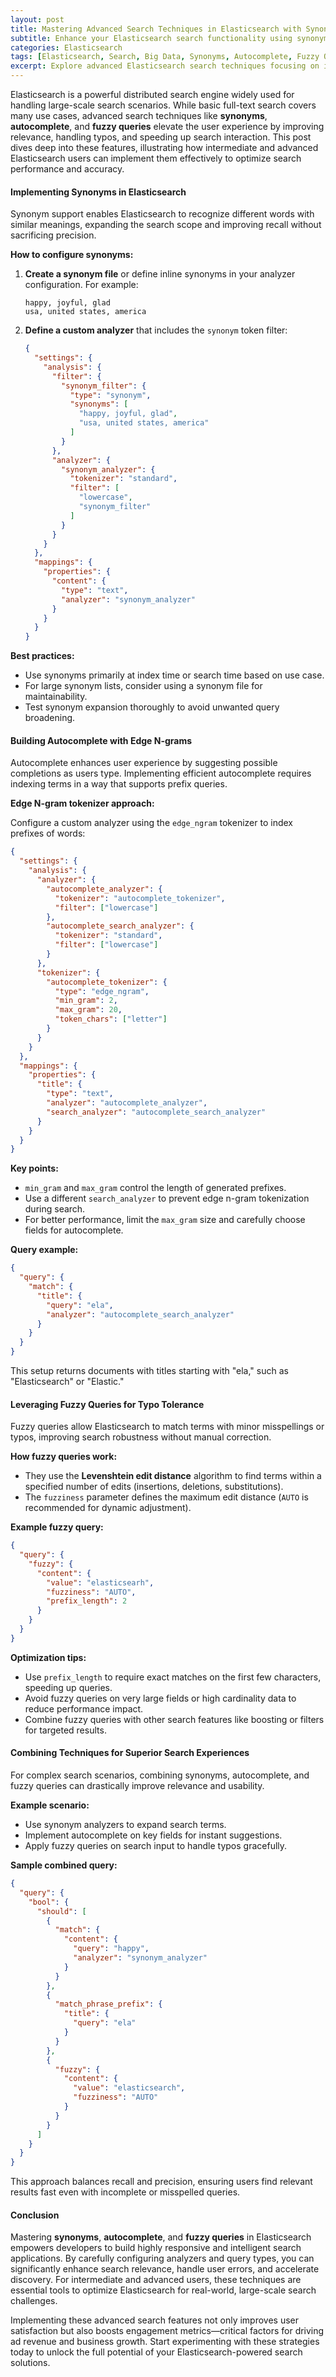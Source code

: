 ```yaml
---
layout: post
title: Mastering Advanced Search Techniques in Elasticsearch with Synonyms Autocomplete and Fuzzy Queries
subtitle: Enhance your Elasticsearch search functionality using synonyms autocomplete and fuzzy queries for precise and user-friendly results
categories: Elasticsearch
tags: [Elasticsearch, Search, Big Data, Synonyms, Autocomplete, Fuzzy Queries, Search Optimization, Full Text Search]
excerpt: Explore advanced Elasticsearch search techniques focusing on implementing synonyms, autocomplete, and fuzzy queries to deliver powerful and user-friendly search experiences.
---
```

Elasticsearch is a powerful distributed search engine widely used for handling large-scale search scenarios. While basic full-text search covers many use cases, advanced search techniques like **synonyms**, **autocomplete**, and **fuzzy queries** elevate the user experience by improving relevance, handling typos, and speeding up search interaction. This post dives deep into these features, illustrating how intermediate and advanced Elasticsearch users can implement them effectively to optimize search performance and accuracy.

#### Implementing Synonyms in Elasticsearch

Synonym support enables Elasticsearch to recognize different words with similar meanings, expanding the search scope and improving recall without sacrificing precision.

**How to configure synonyms:**

1. **Create a synonym file** or define inline synonyms in your analyzer configuration. For example:

   ```
   happy, joyful, glad
   usa, united states, america
   ```

2. **Define a custom analyzer** that includes the `synonym` token filter:

   ```json
   {
     "settings": {
       "analysis": {
         "filter": {
           "synonym_filter": {
             "type": "synonym",
             "synonyms": [
               "happy, joyful, glad",
               "usa, united states, america"
             ]
           }
         },
         "analyzer": {
           "synonym_analyzer": {
             "tokenizer": "standard",
             "filter": [
               "lowercase",
               "synonym_filter"
             ]
           }
         }
       }
     },
     "mappings": {
       "properties": {
         "content": {
           "type": "text",
           "analyzer": "synonym_analyzer"
         }
       }
     }
   }
   ```

**Best practices:**

- Use synonyms primarily at index time or search time based on use case.
- For large synonym lists, consider using a synonym file for maintainability.
- Test synonym expansion thoroughly to avoid unwanted query broadening.

#### Building Autocomplete with Edge N-grams

Autocomplete enhances user experience by suggesting possible completions as users type. Implementing efficient autocomplete requires indexing terms in a way that supports prefix queries.

**Edge N-gram tokenizer approach:**

Configure a custom analyzer using the `edge_ngram` tokenizer to index prefixes of words:

```json
{
  "settings": {
    "analysis": {
      "analyzer": {
        "autocomplete_analyzer": {
          "tokenizer": "autocomplete_tokenizer",
          "filter": ["lowercase"]
        },
        "autocomplete_search_analyzer": {
          "tokenizer": "standard",
          "filter": ["lowercase"]
        }
      },
      "tokenizer": {
        "autocomplete_tokenizer": {
          "type": "edge_ngram",
          "min_gram": 2,
          "max_gram": 20,
          "token_chars": ["letter"]
        }
      }
    }
  },
  "mappings": {
    "properties": {
      "title": {
        "type": "text",
        "analyzer": "autocomplete_analyzer",
        "search_analyzer": "autocomplete_search_analyzer"
      }
    }
  }
}
```

**Key points:**

- `min_gram` and `max_gram` control the length of generated prefixes.
- Use a different `search_analyzer` to prevent edge n-gram tokenization during search.
- For better performance, limit the `max_gram` size and carefully choose fields for autocomplete.

**Query example:**

```json
{
  "query": {
    "match": {
      "title": {
        "query": "ela",
        "analyzer": "autocomplete_search_analyzer"
      }
    }
  }
}
```

This setup returns documents with titles starting with "ela," such as "Elasticsearch" or "Elastic."

#### Leveraging Fuzzy Queries for Typo Tolerance

Fuzzy queries allow Elasticsearch to match terms with minor misspellings or typos, improving search robustness without manual correction.

**How fuzzy queries work:**

- They use the **Levenshtein edit distance** algorithm to find terms within a specified number of edits (insertions, deletions, substitutions).
- The `fuzziness` parameter defines the maximum edit distance (`AUTO` is recommended for dynamic adjustment).

**Example fuzzy query:**

```json
{
  "query": {
    "fuzzy": {
      "content": {
        "value": "elasticsearh",
        "fuzziness": "AUTO",
        "prefix_length": 2
      }
    }
  }
}
```

**Optimization tips:**

- Use `prefix_length` to require exact matches on the first few characters, speeding up queries.
- Avoid fuzzy queries on very large fields or high cardinality data to reduce performance impact.
- Combine fuzzy queries with other search features like boosting or filters for targeted results.

#### Combining Techniques for Superior Search Experiences

For complex search scenarios, combining synonyms, autocomplete, and fuzzy queries can drastically improve relevance and usability.

**Example scenario:**

- Use synonym analyzers to expand search terms.
- Implement autocomplete on key fields for instant suggestions.
- Apply fuzzy queries on search input to handle typos gracefully.

**Sample combined query:**

```json
{
  "query": {
    "bool": {
      "should": [
        {
          "match": {
            "content": {
              "query": "happy",
              "analyzer": "synonym_analyzer"
            }
          }
        },
        {
          "match_phrase_prefix": {
            "title": {
              "query": "ela"
            }
          }
        },
        {
          "fuzzy": {
            "content": {
              "value": "elasticsearch",
              "fuzziness": "AUTO"
            }
          }
        }
      ]
    }
  }
}
```

This approach balances recall and precision, ensuring users find relevant results fast even with incomplete or misspelled queries.

#### Conclusion

Mastering **synonyms**, **autocomplete**, and **fuzzy queries** in Elasticsearch empowers developers to build highly responsive and intelligent search applications. By carefully configuring analyzers and query types, you can significantly enhance search relevance, handle user errors, and accelerate discovery. For intermediate and advanced users, these techniques are essential tools to optimize Elasticsearch for real-world, large-scale search challenges.

Implementing these advanced search features not only improves user satisfaction but also boosts engagement metrics—critical factors for driving ad revenue and business growth. Start experimenting with these strategies today to unlock the full potential of your Elasticsearch-powered search solutions.
